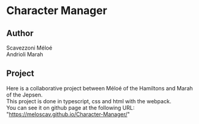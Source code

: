 # Character Manager 

## Author 
Scavezzoni Méloé    
Andrioli Marah

## Project
Here is a collaborative project between Méloé of the Hamiltons and Marah of the Jepsen.    
This project is done in typescript, css and html with the webpack.    
You can see it on github page at the following URL: "https://meloscav.github.io/Character-Manager/"